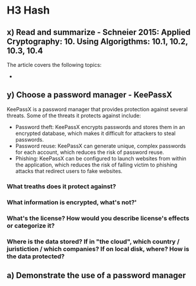# H3 Hash

## x) Read and summarize - Schneier 2015: Applied Cryptography: 10. Using Algorigthms: 10.1, 10.2, 10.3, 10.4

The article covers the following topics: 

+ 

## y) Choose a password manager - KeePassX

KeePassX is a password manager that provides protection against several threats. Some of the threats it protects against include:

+ Password theft: KeePassX encrypts passwords and stores them in an encrypted database, which makes it difficult for attackers to steal passwords.
+ Password reuse: KeePassX can generate unique, complex passwords for each account, which reduces the risk of password reuse.
+ Phishing: KeePassX can be configured to launch websites from within the application, which reduces the risk of falling victim to phishing attacks that redirect users to fake websites.

### What treaths does it protect against?



### What information is encrypted, what's not?'

### What's the license? How would you describe license's effects or categorize it?

### Where is the data stored? If in "the cloud", which country / juristiction / which companies? If on local disk, where? How is the data protected?


## a) Demonstrate the use of a password manager

